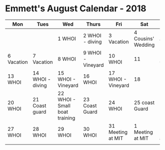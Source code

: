 # Emmett's August Calendar - 2018

|Mon|Tues|Wed|Thurs|Fri|Sat|Sun|
|---|---|---|---|---|---|---|
|   |   | 1 WHOI  | 2 WHOI - diving|3 Vacation  |4 Cousins' Wedding   | 5  Vacation  |
| 6 Vacation  | 7 Vacation   | 8 WHOI |9 WHOI - Vineyard  |10 WHOI   |11   |12  Caving|
|13  WHOI  |14  WHOI - diving |15 WHOI - Vineyard  |16 WHOI   |17 WHOI - Vineyard |18   |19   |
|20  WHOI |21 Coast guard |22 WHOI - Small boat training   |23 Coast Guard  |24 WHOI   |25 coast Guard  |26   |
|27  WHOI |28 WHOI   |29 WHOI   |30 WHOI   |31 Meeting at MIT   | 1 Meeting at MIT   | 2 Meeting at MIT  |
|   |   |   |   |   |   |   |
